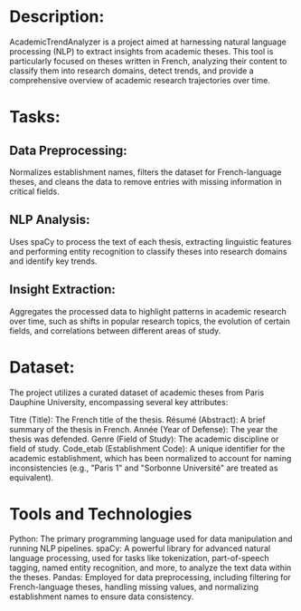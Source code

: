 # Description:
AcademicTrendAnalyzer is a project aimed at harnessing natural language processing (NLP) to extract insights from academic theses. This tool is particularly focused on theses written in French, analyzing their content to classify them into research domains, detect trends, and provide a comprehensive overview of academic research trajectories over time.

# Tasks:
## Data Preprocessing: 
Normalizes establishment names, filters the dataset for French-language theses, and cleans the data to remove entries with missing information in critical fields.
## NLP Analysis:
Uses spaCy to process the text of each thesis, extracting linguistic features and performing entity recognition to classify theses into research domains and identify key trends.
## Insight Extraction: 
Aggregates the processed data to highlight patterns in academic research over time, such as shifts in popular research topics, the evolution of certain fields, and correlations between different areas of study.


# Dataset:
The project utilizes a curated dataset of academic theses from Paris Dauphine University, encompassing several key attributes:

Titre (Title): The French title of the thesis.
Résumé (Abstract): A brief summary of the thesis in French.
Année (Year of Defense): The year the thesis was defended.
Genre (Field of Study): The academic discipline or field of study.
Code_etab (Establishment Code): A unique identifier for the academic establishment, which has been normalized to account for naming inconsistencies (e.g., "Paris 1" and "Sorbonne Université" are treated as equivalent).


# Tools and Technologies
Python: The primary programming language used for data manipulation and running NLP pipelines.
spaCy: A powerful library for advanced natural language processing, used for tasks like tokenization, part-of-speech tagging, named entity recognition, and more, to analyze the text data within the theses.
Pandas: Employed for data preprocessing, including filtering for French-language theses, handling missing values, and normalizing establishment names to ensure data consistency.
